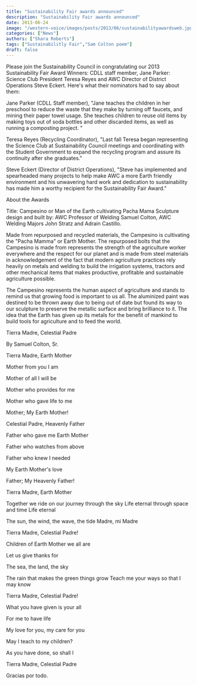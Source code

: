```yaml
---
title: "Sustainability Fair awards announced"
description: "Sustainability Fair awards announced"
date: 2013-06-24
image: "/western-voice/images/posts/2013/06/sustainabilityawardsweb.jpg"
categories: ["News"]
authors: ["Shara Roberts"]
tags: ["Sustainabilitly Fair","Sam Colton poem"]
draft: false
---
```

Please join the Sustainability Council in congratulating our 2013 Sustainability Fair Award Winners: CDLL staff member, Jane Parker: Science Club President Teresa Reyes and AWC Director of District Operations Steve Eckert. Here's what their nominators had to say about them:

Jane Parker (CDLL Staff member), "Jane teaches the children in her preschool to reduce the waste that they make by turning off faucets, and mining their paper towel usage. She teaches children to reuse old items by making toys out of soda bottles and other discarded items, as well as running a composting project. "

Teresa Reyes (Recycling Coordinator), "Last fall Teresa began representing the Science Club at Sustainability Council meetings and coordinating with the Student Government to expand the recycling program and assure its continuity after she graduates."

Steve Eckert (Director of District Operations), "Steve has implemented and spearheaded many projects to help make AWC a more Earth friendly environment and his unwavering hard work and dedication to sustainability has made him a worthy recipient for the Sustainability Fair Award."

About the Awards

Title: Campesino or Man of the Earth cultivating Pacha Mama Sculpture design and built by: AWC Professor of Welding Samuel Colton, AWC Welding Majors John Stratz and Adrain Castillo.

Made from repurposed and recycled materials, the Campesino is cultivating the "Pacha Mamma" or Earth Mother. The repurposed bolts that the Campesino is made from represents the strength of the agriculture worker everywhere and the respect for our planet and is made from steel materials in acknowledgement of the fact that modern agriculture practices rely heavily on metals and welding to build the irrigation systems, tractors and other mechanical items that makes productive, profitable and sustainable agriculture possible.

The Campesino represents the human aspect of agriculture and stands to remind us that growing food is important to us all. The aluminized paint was destined to be thrown away due to being out of date but found its way to our sculpture to preserve the metallic surface and bring brilliance to it. The idea that the Earth has given up its metals for the benefit of mankind to build tools for agriculture and to feed the world.

Tierra Madre, Celestial Padre

By Samuel Colton, Sr.

Tierra Madre, Earth Mother

Mother from you I am

Mother of all I will be

Mother who provides for me

Mother who gave life to me

Mother; My Earth Mother!

Celestial Padre, Heavenly Father

Father who gave me Earth Mother

Father who watches from above

Father who knew I needed

My Earth Mother's love

Father; My Heavenly Father!

Tierra Madre, Earth Mother

Together we ride on our journey through the sky Life eternal through space and time Life eternal

The sun, the wind, the wave, the tide Madre, mi Madre

Tierra Madre, Celestial Padre!

Children of Earth Mother we all are

Let us give thanks for

The sea, the land, the sky

The rain that makes the green things grow Teach me your ways so that I may know

Tierra Madre, Celestial Padre!

What you have given is your all

For me to have life

My love for you, my care for you

May I teach to my children?

As you have done, so shall I

Tierra Madre, Celestial Padre

Gracias por todo.
